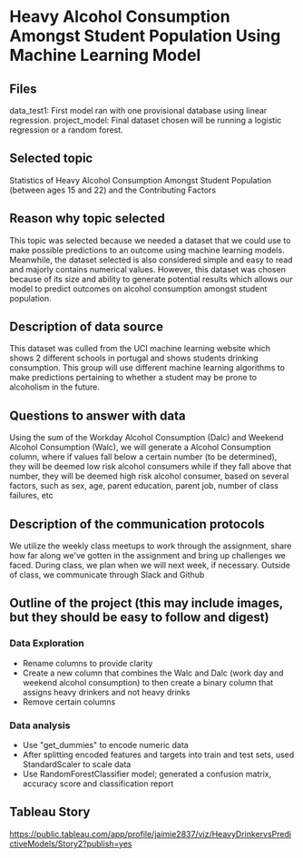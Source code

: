 # Heavy Alcohol Consumption Amongst Student Population Using Machine Learning Model

## Files
data_test1: First model ran with one provisional database using linear regression.
project_model: Final dataset chosen will be running a logistic regression or a random forest.

## Selected topic
Statistics of Heavy Alcohol Consumption Amongst Student Population (between ages 15 and 22) and the Contributing Factors

## Reason why topic selected
This topic was selected because we needed a dataset that we could use to make possible predictions to an outcome using machine learning models. Meanwhile, the dataset selected is also considered simple and easy to read and majorly contains numerical values. However, this dataset was chosen because of its size and ability to generate potential results which allows our model to predict outcomes on alcohol consumption amongst student population.

## Description of data source
This dataset was culled from the UCI machine learning website which shows 2 different schools in portugal and shows students drinking consumption. This group will use different machine learning algorithms to make predictions pertaining to whether a student may be prone to alcoholism in the future.

## Questions to answer with data 
Using the sum of the Workday Alcohol Consumption (Dalc) and Weekend Alcohol Consumption (Walc), we will generate a Alcohol Consumption column, where if values fall below a certain number (to be determined), they will be deemed low risk alcohol consumers while if they fall above that number, they will be deemed high risk alcohol consumer, based on several factors, such as sex, age, parent education, parent job, number of class failures, etc

## Description of the communication protocols
We utilize the weekly class meetups to work through the assignment, share how far along we've gotten in the assignment and bring up challenges we faced. During class, we plan when we will next week, if necessary. Outside of class, we communicate through Slack and Github

## Outline of the project (this may include images, but they should be easy to follow and digest)
### Data Exploration
- Rename columns to provide clarity
- Create a new column that combines the Walc and Dalc (work day and weekend alcohol consumption) to then create a binary column that assigns heavy drinkers and not heavy drinks 
- Remove certain columns
### Data analysis
- Use "get_dummies" to encode numeric data
- After splitting encoded features and targets into train and test sets, used StandardScaler to scale data
- Use RandomForestClassifier model; generated a confusion matrix, accuracy score and classification report

## Tableau Story
https://public.tableau.com/app/profile/jaimie2837/viz/HeavyDrinkervsPredictiveModels/Story2?publish=yes
